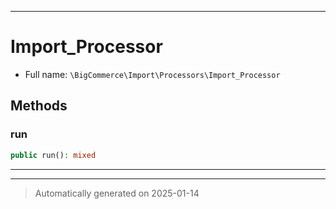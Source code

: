 ***

# Import_Processor





* Full name: `\BigCommerce\Import\Processors\Import_Processor`



## Methods


### run



```php
public run(): mixed
```












***


***
> Automatically generated on 2025-01-14
